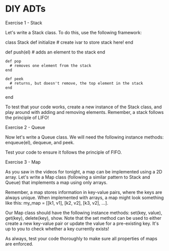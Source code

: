 # DIY ADTs

  Exercise 1 - Stack
  
  Let's write a Stack class. To do this, use the following framework:
  
  class Stack
   def initialize
      # create ivar to store stack here!
   end
   
   def push(el)
      # adds an element to the stack
   end
  
    def pop
      # removes one element from the stack
    end
  
    def peek
      # returns, but doesn't remove, the top element in the stack
    end
  end
  
  To test that your code works, create a new instance of the Stack class, and play around with adding and removing elements. Remember,  a   stack follows the principle of LIFO!
  
  
  Exercise 2 - Queue
  
  Now let's write a Queue class. We will need the following instance methods: enqueue(el), dequeue, and peek.
  
  Test your code to ensure it follows the principle of FIFO.
  
  
  Exercise 3 - Map
  
  As you saw in the videos for tonight, a map can be implemented using a 2D array. Let's write a Map class (following a similar pattern   to Stack and Queue) that implements a map using only arrays.
  
  Remember, a map stores information in key-value pairs, where the keys are always unique. When implemented with arrays, a map might look   something like this: my_map = [[k1, v1], [k2, v2], [k3, v2], ...].
  
  Our Map class should have the following instance methods: set(key, value), get(key), delete(key), show. Note that the set method can be   used to either create a new key-value pair or update the value for a pre-existing key. It's up to you to check whether a key currently   exists!
  
  As always, test your code thoroughly to make sure all properties of maps are enforced.